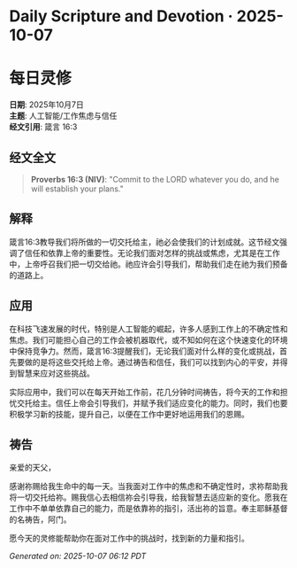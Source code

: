 # Daily Scripture and Devotion · 2025-10-07

# 每日灵修

**日期**: 2025年10月7日  
**主题**: 人工智能/工作焦虑与信任  
**经文引用**: 箴言 16:3

## 经文全文

> **Proverbs 16:3 (NIV)**: "Commit to the LORD whatever you do, and he will establish your plans."

## 解释

箴言16:3教导我们将所做的一切交托给主，祂必会使我们的计划成就。这节经文强调了信任和依靠上帝的重要性。无论我们面对怎样的挑战或焦虑，尤其是在工作中，上帝呼召我们把一切交给祂。祂应许会引导我们，帮助我们走在祂为我们预备的道路上。

## 应用

在科技飞速发展的时代，特别是人工智能的崛起，许多人感到工作上的不确定性和焦虑。我们可能担心自己的工作会被机器取代，或不知如何在这个快速变化的环境中保持竞争力。然而，箴言16:3提醒我们，无论我们面对什么样的变化或挑战，首先要做的是将这些交托给上帝。通过祷告和信任，我们可以找到内心的平安，并得到智慧来应对这些挑战。

实际应用中，我们可以在每天开始工作前，花几分钟时间祷告，将今天的工作和担忧交托给主。信任上帝会引导我们，并赋予我们适应变化的能力。同时，我们也要积极学习新的技能，提升自己，以便在工作中更好地运用我们的恩赐。

## 祷告

亲爱的天父，

感谢祢赐给我生命中的每一天。当我面对工作中的焦虑和不确定性时，求祢帮助我将一切交托给祢。赐我信心去相信祢会引导我，给我智慧去适应新的变化。愿我在工作中不单单依靠自己的能力，而是依靠祢的指引，活出祢的旨意。奉主耶稣基督的名祷告，阿门。

愿今天的灵修能帮助你在面对工作中的挑战时，找到新的力量和指引。

_Generated on: 2025-10-07 06:12 PDT_
